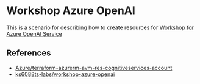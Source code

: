 # Workshop Azure OpenAI

This is a scenario for describing how to create resources for [Workshop for Azure OpenAI Service](https://ks6088ts-labs.github.io/workshop-azure-openai/)

## References

- [Azure/terraform-azurerm-avm-res-cognitiveservices-account](https://github.com/Azure/terraform-azurerm-avm-res-cognitiveservices-account)
- [ks6088ts-labs/workshop-azure-openai](https://github.com/ks6088ts-labs/workshop-azure-openai)
